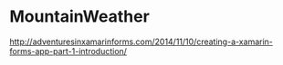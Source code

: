 # MountainWeather
http://adventuresinxamarinforms.com/2014/11/10/creating-a-xamarin-forms-app-part-1-introduction/
